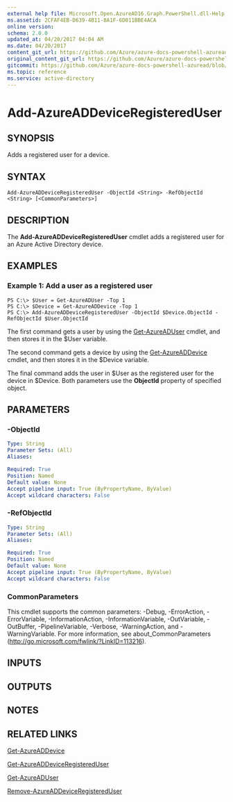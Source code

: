```yaml
---
external help file: Microsoft.Open.AzureAD16.Graph.PowerShell.dll-Help.xml
ms.assetid: 2CFAF4EB-D639-4B11-8A1F-6D011BBE4ACA
online version:
schema: 2.0.0
updated_at: 04/20/2017 04:04 AM
ms.date: 04/20/2017
content_git_url: https://github.com/Azure/azure-docs-powershell-azuread/blob/RobdeJong-patch-8/Azure%20AD%20Cmdlets/AzureAD/v2/Add-AzureADDeviceRegisteredUser.md
original_content_git_url: https://github.com/Azure/azure-docs-powershell-azuread/blob/RobdeJong-patch-8/Azure%20AD%20Cmdlets/AzureAD/v2/Add-AzureADDeviceRegisteredUser.md
gitcommit: https://github.com/Azure/azure-docs-powershell-azuread/blob/424c08eff259398d1aa2f26116c38cea5e911b45
ms.topic: reference
ms.service: active-directory
---
```


# Add-AzureADDeviceRegisteredUser

## SYNOPSIS
Adds a registered user for a device.

## SYNTAX

```
Add-AzureADDeviceRegisteredUser -ObjectId <String> -RefObjectId <String> [<CommonParameters>]
```

## DESCRIPTION
The **Add-AzureADDeviceRegisteredUser** cmdlet adds a registered user for an Azure Active Directory device.

## EXAMPLES

### Example 1: Add a user as a registered user
```
PS C:\> $User = Get-AzureADUser -Top 1
PS C:\> $Device = Get-AzureADDevice -Top 1
PS C:\> Add-AzureADDeviceRegisteredUser -ObjectId $Device.ObjectId -RefObjectId $User.ObjectId
```

The first command gets a user by using the [Get-AzureADUser](./Get-AzureADUser.md) cmdlet, and then stores it in the $User variable. 

The second command gets a device by using the [Get-AzureADDevice](./Get-AzureADDevice.md) cmdlet, and then stores it in the $Device variable.

The final command adds the user in $User as the registered user for the device in $Device. 
Both parameters use the **ObjectId** property of specified object. 

## PARAMETERS

### -ObjectId
```yaml
Type: String
Parameter Sets: (All)
Aliases: 

Required: True
Position: Named
Default value: None
Accept pipeline input: True (ByPropertyName, ByValue)
Accept wildcard characters: False
```

### -RefObjectId
```yaml
Type: String
Parameter Sets: (All)
Aliases: 

Required: True
Position: Named
Default value: None
Accept pipeline input: True (ByPropertyName, ByValue)
Accept wildcard characters: False
```

### CommonParameters
This cmdlet supports the common parameters: -Debug, -ErrorAction, -ErrorVariable, -InformationAction, -InformationVariable, -OutVariable, -OutBuffer, -PipelineVariable, -Verbose, -WarningAction, and -WarningVariable. For more information, see about_CommonParameters (http://go.microsoft.com/fwlink/?LinkID=113216).

## INPUTS

## OUTPUTS

## NOTES

## RELATED LINKS

[Get-AzureADDevice](./Get-AzureADDevice.md)

[Get-AzureADDeviceRegisteredUser](./Get-AzureADDeviceRegisteredUser.md)

[Get-AzureADUser](./Get-AzureADUser.md)

[Remove-AzureADDeviceRegisteredUser](./Remove-AzureADDeviceRegisteredUser.md)
